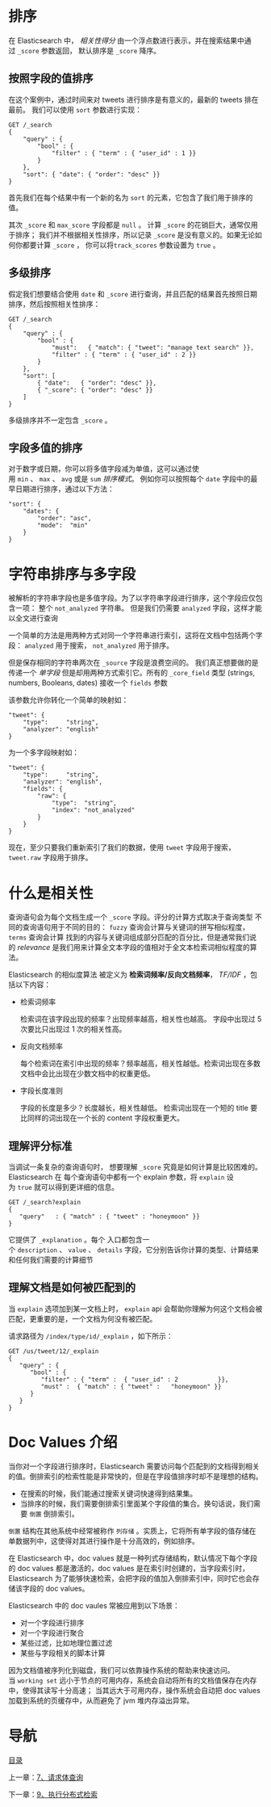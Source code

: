# 排序

在 Elasticsearch 中， *相关性得分* 由一个浮点数进行表示，并在搜索结果中通过 `_score` 参数返回， 默认排序是 `_score` 降序。

## 按照字段的值排序

在这个案例中，通过时间来对 tweets 进行排序是有意义的，最新的 tweets 排在最前。 我们可以使用 `sort` 参数进行实现：

```
GET /_search
{
    "query" : {
        "bool" : {
            "filter" : { "term" : { "user_id" : 1 }}
        }
    },
    "sort": { "date": { "order": "desc" }}
}
```

首先我们在每个结果中有一个新的名为 `sort` 的元素，它包含了我们用于排序的值。

其次 `_score` 和 `max_score` 字段都是 `null` 。 计算 `_score` 的花销巨大，通常仅用于排序； 我们并不根据相关性排序，所以记录 `_score` 是没有意义的。如果无论如何你都要计算 `_score` ， 你可以将`track_scores` 参数设置为 `true` 。

## 多级排序

假定我们想要结合使用 `date` 和 `_score` 进行查询，并且匹配的结果首先按照日期排序，然后按照相关性排序：

```
GET /_search
{
    "query" : {
        "bool" : {
            "must":   { "match": { "tweet": "manage text search" }},
            "filter" : { "term" : { "user_id" : 2 }}
        }
    },
    "sort": [
        { "date":   { "order": "desc" }},
        { "_score": { "order": "desc" }}
    ]
}
```

多级排序并不一定包含 `_score` 。

## 字段多值的排序

对于数字或日期，你可以将多值字段减为单值，这可以通过使用 `min` 、 `max` 、 `avg` 或是 `sum` *排序模式*。 例如你可以按照每个 `date` 字段中的最早日期进行排序，通过以下方法：

```
"sort": {
    "dates": {
        "order": "asc",
        "mode":  "min"
    }
}
```



# 字符串排序与多字段

被解析的字符串字段也是多值字段。为了以字符串字段进行排序，这个字段应仅包含一项： 整个 `not_analyzed` 字符串。 但是我们仍需要 `analyzed` 字段，这样才能以全文进行查询

一个简单的方法是用两种方式对同一个字符串进行索引，这将在文档中包括两个字段： `analyzed` 用于搜索， `not_analyzed` 用于排序。

但是保存相同的字符串两次在 `_source` 字段是浪费空间的。 我们真正想要做的是传递一个 *单字段* 但是却用两种方式索引它。所有的 `_core_field` 类型 (strings, numbers, Booleans, dates) 接收一个 `fields` 参数

该参数允许你转化一个简单的映射如：

```
"tweet": {
    "type":     "string",
    "analyzer": "english"
}
```

为一个多字段映射如：

```
"tweet": { 
    "type":     "string",
    "analyzer": "english",
    "fields": {
        "raw": { 
            "type":  "string",
            "index": "not_analyzed"
        }
    }
}
```

现在，至少只要我们重新索引了我们的数据，使用 `tweet` 字段用于搜索，`tweet.raw` 字段用于排序。



# 什么是相关性

查询语句会为每个文档生成一个 `_score` 字段。评分的计算方式取决于查询类型 不同的查询语句用于不同的目的： `fuzzy` 查询会计算与关键词的拼写相似程度，`terms` 查询会计算 找到的内容与关键词组成部分匹配的百分比，但是通常我们说的 *relevance* 是我们用来计算全文本字段的值相对于全文本检索词相似程度的算法。

Elasticsearch 的相似度算法 被定义为 **检索词频率/反向文档频率**， *TF/IDF* ，包括以下内容：

- 检索词频率

  检索词在该字段出现的频率？出现频率越高，相关性也越高。 字段中出现过 5 次要比只出现过 1 次的相关性高。

- 反向文档频率

  每个检索词在索引中出现的频率？频率越高，相关性越低。检索词出现在多数文档中会比出现在少数文档中的权重更低。

- 字段长度准则

  字段的长度是多少？长度越长，相关性越低。 检索词出现在一个短的 title 要比同样的词出现在一个长的 content 字段权重更大。


## 理解评分标准

当调试一条复杂的查询语句时， 想要理解 `_score` 究竟是如何计算是比较困难的。Elasticsearch 在 每个查询语句中都有一个 explain 参数，将 `explain` 设为 `true` 就可以得到更详细的信息。

```
GET /_search?explain 
{
   "query"   : { "match" : { "tweet" : "honeymoon" }}
}
```

它提供了 `_explanation` 。每个 入口都包含一个 `description` 、 `value` 、 `details` 字段，它分别告诉你计算的类型、计算结果和任何我们需要的计算细节

## 理解文档是如何被匹配到的

当 `explain` 选项加到某一文档上时， `explain` api 会帮助你理解为何这个文档会被匹配，更重要的是，一个文档为何没有被匹配。

请求路径为 `/index/type/id/_explain` ，如下所示：

```
GET /us/tweet/12/_explain
{
   "query" : {
      "bool" : {
         "filter" : { "term" :  { "user_id" : 2           }},
         "must" :  { "match" : { "tweet" :   "honeymoon" }}
      }
   }
}
```

# Doc Values 介绍

当你对一个字段进行排序时，Elasticsearch 需要访问每个匹配到的文档得到相关的值。倒排索引的检索性能是非常快的，但是在字段值排序时却不是理想的结构。

- 在搜索的时候，我们能通过搜索关键词快速得到结果集。
- 当排序的时候，我们需要倒排索引里面某个字段值的集合。换句话说，我们需要 ``倒置`` 倒排索引。

``倒置`` 结构在其他系统中经常被称作 ``列存储`` 。实质上，它将所有单字段的值存储在单数据列中，这使得对其进行操作是十分高效的，例如排序。

在 Elasticsearch 中，doc values 就是一种列式存储结构，默认情况下每个字段的 doc values 都是激活的，doc values 是在索引时创建的，当字段索引时，Elasticsearch 为了能够快速检索，会把字段的值加入倒排索引中，同时它也会存储该字段的 doc values。

Elasticsearch 中的 doc vaules 常被应用到以下场景：

- 对一个字段进行排序
- 对一个字段进行聚合
- 某些过滤，比如地理位置过滤
- 某些与字段相关的脚本计算

因为文档值被序列化到磁盘，我们可以依靠操作系统的帮助来快速访问。当 `working set` 远小于节点的可用内存，系统会自动将所有的文档值保存在内存中，使得其读写十分高速； 当其远大于可用内存，操作系统会自动把 doc values 加载到系统的页缓存中，从而避免了 jvm 堆内存溢出异常。


# 导航

[目录](README.md)

上一章：[7、请求体查询](7、请求体查询.md)

下一章：[9、执行分布式检索](9、执行分布式检索.md)

